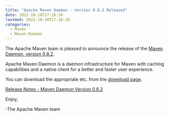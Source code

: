 ```yaml
---
title: "Apache Maven Daemon - Version 0.8.2 Released"
date: 2022-10-10T17:18:18
lastmod: 2022-10-10T17:18:18
categories:
  - Maven
  - Maven-Daemon
---
```

The Apache Maven team is pleased to announce the release of the 
[Maven Daemon, version 0.8.2](https://github.com/apache/maven-mvnd).

Apache Maven Daemon is a daemon infrastructure for Maven with caching
capabilities and a native client for a better and faster user experience.

You can download the appropriate  etc. from the [download page][download-page].
 
[Release Notes - Maven Daemon Version 0.8.2][release-notes]

Enjoy,

-The Apache Maven team

[download-page]: https://downloads.apache.org/maven/mvnd/0.8.2/
[release-notes]: https://github.com/apache/maven-mvnd/releases/tag/0.8.2

